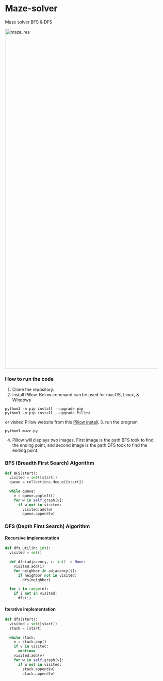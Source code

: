 # Maze-solver
Maze solver BFS &amp; DFS

<img width="1118" alt="maze_res" src="https://user-images.githubusercontent.com/32971892/161399657-bc3d9fd9-be26-45da-8394-adcc66e44897.png">

### How to run the code 
1. Clone the repository.
2. Install Pillow. Below command can be used for macOS, Linux, & Windows
```
python3 -m pip install --upgrade pip
python3 -m pip install --upgrade Pillow
```
or visited Pillow website from this [Pillow install](https://pillow.readthedocs.io/en/stable/installation.html).
3. run the program 
```
python3 maze.py
```
4. Pillow will displays two images. First image is the path BFS took to find the ending point, and second image is the path DFS took to find the ending point. 

### BFS (Breadth First Search) Algorithm
```python
def BFS(start):
  visited = set([start])
  queue = collections.deque([start])
  
  while queue:
    v = queue.popleft()
    for w in self.graph[v]:
      if w not in visited:
        visited.add(w)
        queue.append(w)
```

### DFS (Depth First Search) Algorithm
#### Recursive implementation
```python
def dfs_util(n: int):
  visited = set()
  
  def dfs(adjacency, i: int) -> None:
    visited.add(i)
    for neighbor in adjacency[i]:
      if neighbor not in visited:
        dfs(neighbor)
  
  for i in range(n):
    if i not in visited:
      dfs(i)
```
#### Iterative implementation
```python
def dfs(start):
  visited = set([start])
  stack = [start]
  
  while stack:
    v = stack.pop()
    if v in visited:
      continue
    visited.add(v)
    for w in self.graph[v]:
      if w not in visited:
        stack.append(w)
        stack.append(w)
```
